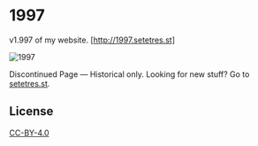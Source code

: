1997
====

v1.997 of my website. [http://1997.setetres.st]

![1997](http://files.setetres.st/img/1997-desktop.png?v=1&raw=true)

Discontinued Page &#8212; Historical only. Looking for new stuff? Go to [setetres.st].

License
-------

[CC-BY-4.0]

[setetres.st]: http://setetres.st
[http://1997.setetres.st]: http://1997.setetres.st
[CC-BY-4.0]: http://creativecommons.org/licenses/by/4.0
